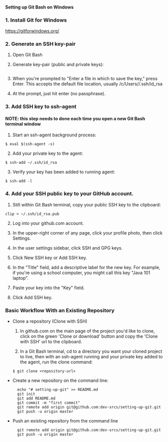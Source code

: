 #### Setting up Git Bash on Windows ####

### 1. Install Git for Windows ###

https://gitforwindows.org/

### 2. Generate an SSH key-pair ###
  1. Open Git Bash

  2. Generate key-pair (public and private keys):
  ```$ ssh-keygen -t rsa -b 4096 -C "your_email@srcs.org"
  ```

  3. When you're prompted to "Enter a file in which to save the key," press Enter.
     This accepts the default file location, usually /c/Users/<username>/.ssh/id_rsa

  4. At the prompt, just hit enter (no passphrase).

### 3. Add SSH key to ssh-agent ###
#### NOTE: this step needs to done each time you open a new Git Bash terminal window ###
  1. Start an ssh-agent background process:
  ```
  $ eval $(ssh-agent -s)
  ```

  2. Add your private key to the agent:
  ```
  $ ssh-add ~/.ssh/id_rsa
  ```

  3. Verify your key has been added to running agent:
  ```
  $ ssh-add -l
  ```

  ### 4. Add your SSH public key to your GitHub account. ###
  1. Still within Git Bash terminal, copy your public SSH key to the clipboard:
  ```
  clip < ~/.ssh/id_rsa.pub
  ```

  2. Log into your github.com account.

  3. In the upper-right corner of any page, click your profile photo, then click Settings.

  4. In the user settings sidebar, click SSH and GPG keys.

  5. Click New SSH key or Add SSH key.

  6. In the "Title" field, add a descriptive label for the new key. For example, if you're using a school computer, you might call this key "Java 101 laptop".

  7. Paste your key into the "Key" field.

  8. Click Add SSH key.

### Basic Workflow With an Existing Repository ###
  - Clone a repository (Clone with SSH)
      1. In github.com on the main page of the project you'd like to clone, click on the green 'Clone or download' button and copy the 'Clone with SSH' url to the clipboard.

      2. In a Git Bash terminal, cd to a directory you want your cloned project to live, then with an ssh-agent running and your private key added to the agent, run the clone command:
      ```
      $ git clone <repository-url>
      ```

  - Create a new repository on the command line:
    ```
      echo "# setting-up-git" >> README.md
      git init
      git add README.md
      git commit -m "first commit"
      git remote add origin git@github.com:dev-srcs/setting-up-git.git
      git push -u origin master
    ```

  - Push an existing repository from the command line
    ```
      git remote add origin git@github.com:dev-srcs/setting-up-git.git
      git push -u origin master
    ```

